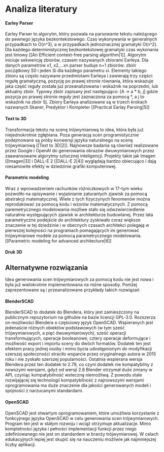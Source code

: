# Analiza literatury

#### Earley Parser
Earley Parser to algorytm, który pozwala na parsowanie tekstu należącego do pewnego języka bezkontekstowego. Czas wykonywania w generalnych przypadkach to  O(n^3), a w przypadkach jednoznacznej gramatyki O(n^2). Dla każdego deterministycznej bezkontekstowej gramatyki czas wykonania jest liniowy [[An Efficient context-free parsing algorithm|1]]. 
Algorytm iniciuje sekwencję zbiorów, czasem nazywanych zbiorami Earleya. Dla danych parametrów x1, x2,...xn parser buduje n+1 zbiorów: zbiór początkowy S0 i jeden Si dla każdego parametru xi. Elementy takiego zbioru są często nazywane przedmiotami Earleya i zawierają trzy części: regułę gramatyczną, pozycję po prawej stronie równania, która wskazuje jaka część reguły została już przeanalizowana i wskaźnik na poprzedni, lub aktualny zbiór. Typowy zbiór zapisany jest następująco:
[A -> a * b, j]
gdzie pozycja po prawej stronie reguły jest zaznaczona za pomocą *, a j to wskaźnik na zbiór Sj.
Zbiory Earleya analizowane są w trzech krokach nazwanych Skaner, Predyktor i Kompleter [[Practical Earlay Parsing|5]]
#### Text to 3D
Transformacja tekstu na scenę trójwymiarową to idea, która była już niejednokrotnie zgłębiana. Poza generacją scen programistycznie podejmowane są próby konwersji języka naturalnego na scenę trójwymiarową [[Text to 3D|2]]. Najnowsze badania są również realizowane przez Google i OpenAI do generowania obrazów dwuwymiarowych przez zaawansowane algorytmy sztucznej inteligencji. Projekty takie jak Imagen [[Imagen|3]] i DALL-E 2 [[DALL-E 2|4]] wyglądają bardzo obiecująco i dają niesamowite efekty w dziedzinie grafiki komputerowej.
#### Parametric modeling
Wraz z wprowadzeniem rachunków różniczkowych w 17-tym wieku pozwoliło na opisywanie i wyjaśnianie zaturanlych zjawisk za pomocą abstrakcji matematycznej. Wiele z tych fizyczynych fenomenów można reprodukować za pomocą kodu i wzorów matematycznych. Z pomocą paremetrycznego modelowania możliwe stało się odwzwierciedlenie naturalnie występujących zjawisk w architekturze budowlanej. Przez lata parametryczne podejście do architektury zyskiwało coraz większe znaczenie w tej dziedzinie i w obecnych czasach architekci polegają w pierwszej kolejności na programach pomagających im generować trójwymiarowe modele za pomocą parametrycznego modelowania. [[Parametric modeling for advanced architecture|6]]
#### Druk 3D

	
## Alternatywne rozwiązania
Idea generowania scen trójwymiarowych za pomocą kodu nie jest nowa i była już wielokrotnie implementowana na różne sposoby. Poniżej zaprezentowane są i przeanalizowane przykłady takich rozwiązań 
#### BlenderSCAD
BlenderSCAD to dodatek do Blendera, który jest zamieszczony na publicznym repozytorium na githubie na bazie licencji GPL-3.0. Rozszerza on możliwości Blendera o częściowy język OpenSCAD. Wspieranych jest jedenaście różnych obiektów podstawowych (w tym sześć trójwymiarowych, a pięć dwuwymiarowych), sześć operacji transformujących, operacje booleanowe, cztery operacje deformujące i możliwość export i importu sceny do dwóch formatów. 
Dodatek ten jest efektem pracy jednej osoby i mimo bycia udostępnionym do modyfikacji szerszej społeczności straciło wsparcie przez oryginalnego autora w 2015 roku i nie zyskało szerszej popularności. Ostatnia wspierana wersja Blendera przez ten dodatek to 2.79, co czyni dodatek nie kompatybilny z nowszymi wersjami, gdyż od wersji 2.8 Blender otrzymał duże zmiany w API, czyniąc kompatybilność wsteczną niemożliwą. Z powodu stale rozwijającej się technologii kompatybilność z najnowszymi wersjami oprogramowania ma duże znaczenie dla jakości generowanych modeli i spójności z narzucanymi standardami.
#### OpenSCAD
OpenSCAD jest otwartym oprogramowaniem, które umożliwia korzystanie z funkcyjnego języka OpenSCAD w celu generowania scen trójwymiarowych. Program ten jest w stałym rozwoju i wciąż otrzymuje aktualizacje. Mimo kompletności języka i pełności implementacji funkcji przez niego zdefiniowanego nie jest on standardem w branży trójwymiarowej. W celach edukacyjnych lepiej jest skupić się na nauczeniu możliwie jak najmniejszej liczby aplikacji.